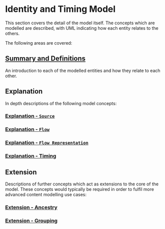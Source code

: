 # Identity and Timing Model

This section covers the detail of the model itself. The concepts which are modelled are described, with UML indicating how each entity relates to the others.

The following areas are covered:

## [Summary and Definitions](2.1._Summary_and_Definitions.md)

An introduction to each of the modelled entities and how they relate to each other.

## Explanation

In depth descriptions of the following model concepts:

### [Explanation - `Source`](2.2._Explanation_-_Source.md)

### [Explanation - `Flow`](2.3._Explanation_-_Flow.md)

### [Explanation - `Flow Representation`](2.4._Explanation_-_Flow_Representation.md)

### [Explanation - Timing](2.5._Explanation_-_Timing.md)

## Extension

Descriptions of further concepts which act as extensions to the core of the model. These concepts would typically be required in order to fulfil more advanced content modelling use cases:

### [Extension - Ancestry](2.6._Extension_-_Ancestry.md)

### [Extension - Grouping](2.7._Extension_-_Grouping.md)
